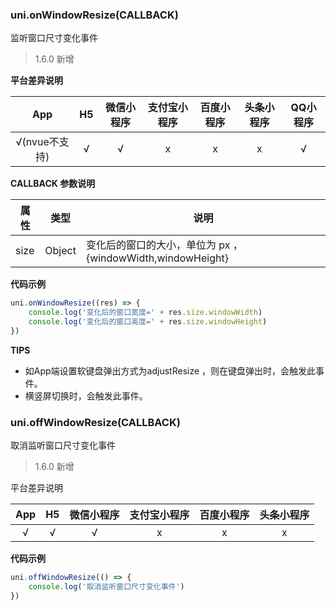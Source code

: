 ### uni.onWindowResize(CALLBACK)
监听窗口尺寸变化事件

> 1.6.0 新增

**平台差异说明**

|App|H5|微信小程序	|支付宝小程序|百度小程序|头条小程序|QQ小程序|
|:-:|:-:|:-:|:-:|:-:|:-:|:-:|
|√(nvue不支持)|√|√|x|x|x|√|

**CALLBACK 参数说明**

|属性|类型|说明|
|---|---|---|
|size|Object|变化后的窗口的大小，单位为 px ，{windowWidth,windowHeight}|

**代码示例**

```javascript
uni.onWindowResize((res) => {
    console.log('变化后的窗口宽度=' + res.size.windowWidth)
    console.log('变化后的窗口高度=' + res.size.windowHeight)
})
```

**TIPS**
- 如App端设置软键盘弹出方式为adjustResize ，则在键盘弹出时，会触发此事件。
- 横竖屏切换时，会触发此事件。

### uni.offWindowResize(CALLBACK)
取消监听窗口尺寸变化事件

> 1.6.0 新增

平台差异说明

|App|H5|微信小程序|支付宝小程序|百度小程序|头条小程序|
|:-:|:-:|:-:|:-:|:-:|:-:|
|√|√|√|x|x|x|

**代码示例**

```javascript
uni.offWindowResize(() => {
    console.log('取消监听窗口尺寸变化事件')
})
```
